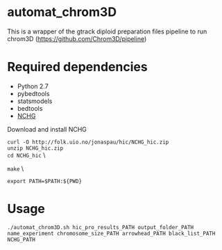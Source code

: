 # automat_chrom3D
This is a wrapper of the gtrack diploid preparation files pipeline to run chrom3D (https://github.com/Chrom3D/pipeline)

# Required dependencies 
- Python 2.7 
- pybedtools
- statsmodels
- bedtools
- [NCHG](http://folk.uio.no/jonaspau/hic/NCHG_hic.zip)

Download and install NCHG 

```curl -O http://folk.uio.no/jonaspau/hic/NCHG_hic.zip``` \
```unzip NCHG_hic.zip``` \
```cd NCHG_hic``` \ 

```make``` \ 

```export PATH=$PATH:${PWD}```

# Usage

```./automat_chrom3D.sh hic_pro_results_PATH output_folder_PATH name_experiment chromosome_size_PATH arrowhead_PATH black_list_PATH NCHG_PATH```

